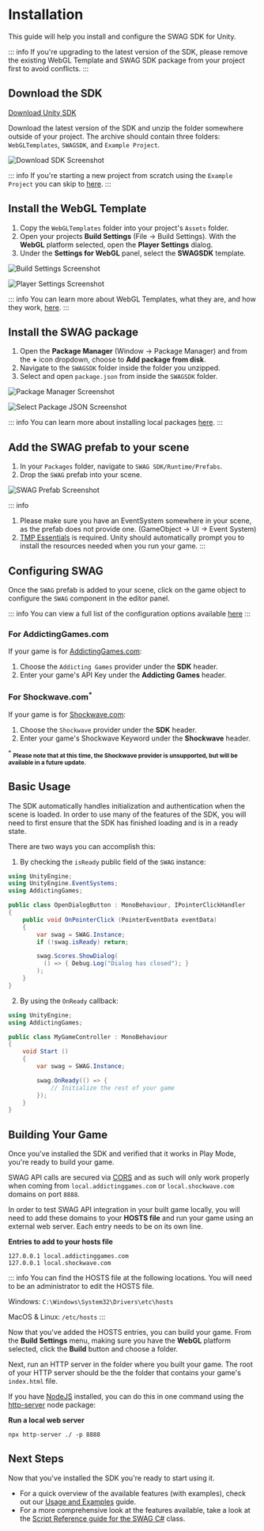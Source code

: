 # Installation

This guide will help you install and configure the SWAG SDK for Unity.

::: info
If you're upgrading to the latest version of the SDK, please remove the existing WebGL Template and SWAG SDK package from your project first to avoid conflicts.
:::

## Download the SDK

[Download Unity SDK](https://github.com/TeachMeInc/SWAG-SDK/releases/latest)

Download the latest version of the SDK and unzip the folder somewhere outside of your project. The archive should contain three folders: `WebGLTemplates`, `SWAGSDK`, and `Example Project`.

![Download SDK Screenshot](./images/download-sdk.png)

::: info
If you're starting a new project from scratch using the `Example Project` you can skip to [here](/unity/installation#configuring-swag).
:::

## Install the WebGL Template

1. Copy the `WebGLTemplates` folder into your project's `Assets` folder.
2. Open your projects **Build Settings** (File -> Build Settings). With the **WebGL** platform selected, open the **Player Settings** dialog.
3. Under the **Settings for WebGL** panel, select the **SWAGSDK** template.

![Build Settings Screenshot](./images/build-settings.png)

![Player Settings Screenshot](./images/player-settings.png)

::: info
You can learn more about WebGL Templates, what they are, and how they work, [here](https://docs.unity3d.com/Manual/webgl-templates.html).
:::

## Install the SWAG package

1. Open the **Package Manager** (Window -> Package Manager) and from the **+** icon dropdown, choose to **Add package from disk**. 
2. Navigate to the `SWAGSDK` folder inside the folder you unzipped.
3. Select and open `package.json` from inside the `SWAGSDK` folder.


![Package Manager Screenshot](./images/package-manager.png)

![Select Package JSON Screenshot](./images/select-package-json.png)

::: info
You can learn more about installing local packages [here](https://docs.unity3d.com/Manual/upm-ui-local.html).
:::

## Add the SWAG prefab to your scene

1. In your `Packages` folder, navigate to `SWAG SDK/Runtime/Prefabs`.
2. Drop the `SWAG` prefab into your scene. 

![SWAG Prefab Screenshot](./images/swag-prefab.png)

::: info
1. Please make sure you have an EventSystem somewhere in your scene, as the prefab does not provide one. (GameObject -> UI -> Event System)
2. [TMP Essentials](https://docs.unity3d.com/Packages/com.unity.textmeshpro@1.3/manual/index.html#installation) is required. Unity should automatically prompt you to install the resources needed when you run your game.
:::

## Configuring SWAG

Once the `SWAG` prefab is added to your scene, click on the game object to configure the `SWAG` component in the editor panel.

::: info
You can view a full list of the configuration options available [here](/unity/script-reference/AddictingGames/SWAGConfig)
:::

### For AddictingGames.com

If your game is for [AddictingGames.com](https://www.addictinggames.com):

1. Choose the `Addicting Games` provider under the **SDK** header.
2. Enter your game's API Key under the **Addicting Games** header.

### For Shockwave.com<sup>*</sup>

If your game is for [Shockwave.com](https://www.shockwave.com):

1. Choose the `Shockwave` provider under the **SDK** header.
2. Enter your game's Shockwave Keyword under the **Shockwave** header.

<sup>*</sup> <small>__Please note that at this time, the Shockwave provider is unsupported, but will be available in a future update.__</small>

## Basic Usage

The SDK automatically handles initialization and authentication when the scene is loaded. In order to use many of the features of the SDK, you will need to first ensure that the SDK has finished loading and is in a ready state. 

There are two ways you can accomplish this:

1. By checking the `isReady` public field of the `SWAG` instance:

```C#
using UnityEngine;
using UnityEngine.EventSystems;
using AddictingGames;

public class OpenDialogButton : MonoBehaviour, IPointerClickHandler
{
    public void OnPointerClick (PointerEventData eventData)
    {
        var swag = SWAG.Instance;
        if (!swag.isReady) return;

        swag.Scores.ShowDialog(
          () => { Debug.Log("Dialog has closed"); }
        );
    }
}
```

2. By using the `OnReady` callback:

```C#
using UnityEngine;
using AddictingGames;

public class MyGameController : MonoBehaviour
{
    void Start ()
    {
        var swag = SWAG.Instance;

        swag.OnReady(() => {
            // Initialize the rest of your game
        });
    }
}
```

## Building Your Game

Once you've installed the SDK and verified that it works in Play Mode, you're ready to build your game. 

SWAG API calls are secured via [CORS](https://developer.mozilla.org/en-US/docs/Web/HTTP/CORS) and as such will only work properly when coming from `local.addictinggames.com` or `local.shockwave.com` domains on port `8888`. 

In order to test SWAG API integration in your built game locally, you will need to add these domains to your **HOSTS file** and run your game using an external web server. Each entry needs to be on its own line.

**Entries to add to your hosts file**

```
127.0.0.1 local.addictinggames.com
127.0.0.1 local.shockwave.com
```

::: info
You can find the HOSTS file at the following locations. You will need to be an administrator to edit the HOSTS file.

Windows: `C:\Windows\System32\Drivers\etc\hosts`

MacOS & Linux: `/etc/hosts`
:::

Now that you've added the HOSTS entries, you can build your game. From the **Build Settings** menu, making sure you have the **WebGL** platform selected, click the **Build** button and choose a folder.

Next, run an HTTP server in the folder where you built your game. The root of your HTTP server should be the the folder that contains your game's `index.html` file.

If you have [NodeJS](https://nodejs.org/en) installed, you can do this in one command using the [http-server](https://www.npmjs.com/package/http-server) node package:

**Run a local web server**
```
npx http-server ./ -p 8888
```

## Next Steps

Now that you've installed the SDK you're ready to start using it. 

- For a quick overview of the available features (with examples), check out our [Usage and Examples](/unity/usage-and-examples) guide.
- For a more comprehensive look at the features available, take a look at the [Script Reference guide for the SWAG C#](/unity/script-reference/AddictingGames/SWAG) class.